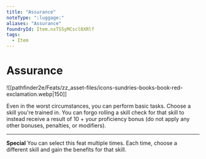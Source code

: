```yaml
---
title: "Assurance"
noteType: ":luggage:"
aliases: "Assurance"
foundryId: Item.nxTS5yMCscl8XRlf
tags:
  - Item
---
```


# Assurance
![[pathfinder2e/Feats/zz_asset-files/icons-sundries-books-book-red-exclamation.webp|150]]

Even in the worst circumstances, you can perform basic tasks. Choose a skill you're trained in. You can forgo rolling a skill check for that skill to instead receive a result of 10 + your proficiency bonus (do not apply any other bonuses, penalties, or modifiers).

* * *

**Special** You can select this feat multiple times. Each time, choose a different skill and gain the benefits for that skill.
